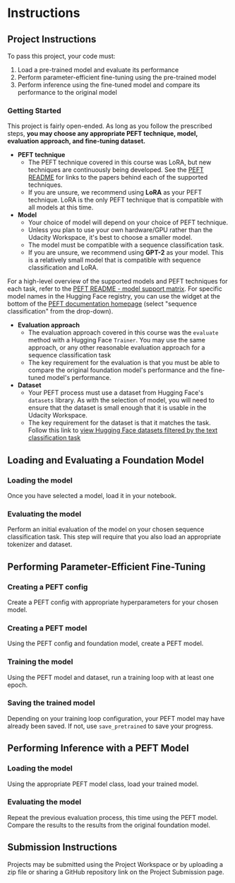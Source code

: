 # Instructions
## Project Instructions
To pass this project, your code must:

1. Load a pre-trained model and evaluate its performance
2. Perform parameter-efficient fine-tuning using the pre-trained model
3. Perform inference using the fine-tuned model and compare its performance to the original model

### Getting Started
This project is fairly open-ended. As long as you follow the prescribed steps, __you may choose any appropriate PEFT technique, model, evaluation approach, and fine-tuning dataset.__

* __PEFT technique__
  * The PEFT technique covered in this course was LoRA, but new techniques are continuously being developed. See the [PEFT README](https://github.com/huggingface/peft) for links to the papers behind each of the supported techniques.
  * If you are unsure, we recommend using __LoRA__ as your PEFT technique. LoRA is the only PEFT technique that is compatible with all models at this time.
* __Model__
  * Your choice of model will depend on your choice of PEFT technique.
  * Unless you plan to use your own hardware/GPU rather than the Udacity Workspace, it's best to choose a smaller model.
  * The model must be compatible with a sequence classification task.
  * If you are unsure, we recommend using __GPT-2__ as your model. This is a relatively small model that is compatible with sequence classification and LoRA.

For a high-level overview of the supported models and PEFT techniques for each task, refer to the [PEFT README - model support matrix](https://github.com/huggingface/peft?tab=readme-ov-file#models-support-matrix). For specific model names in the Hugging Face registry, you can use the widget at the bottom of the [PEFT documentation homepage](https://huggingface.co/docs/peft/index) (select "sequence classification" from the drop-down).

* __Evaluation approach__
  * The evaluation approach covered in this course was the `evaluate` method with a Hugging Face `Trainer`. You may use the same approach, or any other reasonable evaluation approach for a sequence classification task
  * The key requirement for the evaluation is that you must be able to compare the original foundation model's performance and the fine-tuned model's performance.
* __Dataset__
  * Your PEFT process must use a dataset from Hugging Face's `datasets` library. As with the selection of model, you will need to ensure that the dataset is small enough that it is usable in the Udacity Workspace.
  * The key requirement for the dataset is that it matches the task. Follow this link to [view Hugging Face datasets filtered by the text classification task](https://huggingface.co/datasets?task_categories=task_categories:text-classification)


## Loading and Evaluating a Foundation Model
### Loading the model
Once you have selected a model, load it in your notebook.

### Evaluating the model
Perform an initial evaluation of the model on your chosen sequence classification task. This step will require that you also load an appropriate tokenizer and dataset.

## Performing Parameter-Efficient Fine-Tuning
### Creating a PEFT config
Create a PEFT config with appropriate hyperparameters for your chosen model.

### Creating a PEFT model
Using the PEFT config and foundation model, create a PEFT model.

### Training the model
Using the PEFT model and dataset, run a training loop with at least one epoch.

### Saving the trained model
Depending on your training loop configuration, your PEFT model may have already been saved. If not, use `save_pretrained` to save your progress.

## Performing Inference with a PEFT Model
### Loading the model
Using the appropriate PEFT model class, load your trained model.

### Evaluating the model
Repeat the previous evaluation process, this time using the PEFT model. Compare the results to the results from the original foundation model.

## Submission Instructions
Projects may be submitted using the Project Workspace or by uploading a zip file or sharing a GitHub repository link on the Project Submission page.